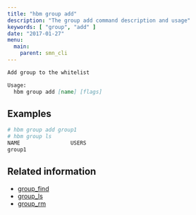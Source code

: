 ```yaml
---
title: "hbm group add"
description: "The group add command description and usage"
keywords: [ "group", "add" ]
date: "2017-01-27"
menu:
  main:
    parent: smn_cli
---
```


```markdown
Add group to the whitelist

Usage:
  hbm group add [name] [flags]
```

## Examples

```bash
# hbm group add group1
# hbm group ls
NAME                USERS
group1
```

## Related information

* [group_find](group_find.md)
* [group_ls](group_ls.md)
* [group_rm](group_rm.md)
